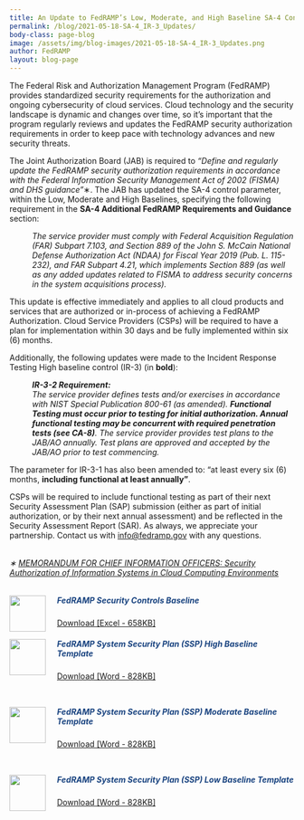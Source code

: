 ```yaml
---
title: An Update to FedRAMP’s Low, Moderate, and High Baseline SA-4 Controls and IR-3 High Baseline
permalink: /blog/2021-05-18-SA-4_IR-3_Updates/
body-class: page-blog
image: /assets/img/blog-images/2021-05-18-SA-4_IR-3_Updates.png
author: FedRAMP
layout: blog-page
---
```

The Federal Risk and Authorization Management Program (FedRAMP) provides standardized security requirements for the authorization and ongoing cybersecurity of cloud services. Cloud technology and the security landscape is dynamic and changes over time, so it’s important that the program regularly reviews and updates the FedRAMP security authorization requirements in order to keep pace with technology advances and new security threats. 

The Joint Authorization Board (JAB) is required to <em>“Define and regularly update the FedRAMP security authorization requirements in accordance with the Federal Information Security Management Act of 2002 (FISMA) and DHS guidance”</em>&#8727;. The JAB has updated the SA-4 control parameter, within the Low, Moderate and High Baselines, specifying the following requirement in the <strong>SA-4 Additional FedRAMP Requirements and Guidance</strong> section: 
<dl>
<dd><em>The service provider must comply with Federal Acquisition Regulation (FAR) Subpart 7.103, and Section 889 of the John S. McCain National Defense Authorization Act (NDAA) for Fiscal Year 2019 (Pub. L. 115-232), and FAR Subpart 4.21, which implements Section 889 (as well as any added updates related to FISMA to address security concerns in the system acquisitions process).</em></dd></dl>

This update is effective immediately and applies to all cloud products and services that are authorized or in-process of achieving a FedRAMP Authorization. Cloud Service Providers (CSPs) will be required to have a plan for implementation within 30 days and be fully implemented within six (6) months. 
 
Additionally, the following updates were made to the Incident Response Testing High baseline control (IR-3) (in <strong>bold</strong>):
<dl>
<dd><em><strong>IR-3-2 Requirement:</strong><br>
The service provider defines tests and/or exercises in accordance with NIST Special Publication 800-61 (as amended). <strong>Functional Testing must occur prior to testing for initial authorization. Annual functional testing may be concurrent with required penetration tests (see CA-8)</strong>. The service provider provides test plans to the JAB/AO annually. Test plans are approved and accepted by the JAB/AO prior to test commencing.</em></dd></dl>

The parameter for IR-3-1 has also been amended to: “at least every six (6) months, <strong>including functional at least annually”</strong>.

CSPs will be required to include functional testing as part of their next Security Assessment Plan (SAP) submission (either as part of initial authorization, or by their next annual assessment) and be reflected in the Security Assessment Report (SAR). As always, we appreciate your partnership. Contact us with <a href="mailto:info@fedramp.gov" title="email FedRAMP" target="_blank">info@fedramp.gov</a> with any questions.

<p style="margin-top:32px; font-size:14px;"><em>&#8727; <a href="https://www.fedramp.gov/assets/resources/documents/FedRAMP_Policy_Memo.pdf" target="_blank">MEMORANDUM FOR CHIEF INFORMATION OFFICERS: Security Authorization of Information Systems in Cloud Computing Environments</a></em></p>





<div style="margin-top:32px;margin-bottom:32px


<div style="padding-bottom:12px">
  <div> <img width="64px" height="auto" style="float: left; margin-right: 20px;" src= "{{site.baseurl}}/assets/img/auth-excel-download.svg"  alt=""> </div>
  <div>
    <h5 style="color:#1a4480">FedRAMP Security Controls Baseline</h5>
    <p><a class="auth-resources-download"  href="{{site.baseurl}}/assets/resources/documents/FedRAMP_Security_Controls_Baseline.xlsx" target="_blank">Download [Excel - 658KB]</a></p>
  </div>
</div>


<div style="padding-bottom:12px">
  <div> <img width="64px" height="auto" style="float: left; margin-right: 20px;" src= "{{site.baseurl}}/assets/img/auth-doc-download.svg"  alt=""> </div>
  <div>
    <h5 style="color:#1a4480">FedRAMP System Security Plan (SSP) High Baseline Template</h5>
    <p><a class="auth-resources-download"  href="{{site.baseurl}}/assets/resources/templates/FedRAMP-SSP-High-Baseline-Template.docx" target="_blank">Download [Word - 828KB]</a></p>
  </div>
</div>


<div style="padding-bottom:12px">
  <div> <img width="64px" height="auto" style="float: left; margin-right: 20px;" src= "{{site.baseurl}}/assets/img/auth-doc-download.svg"  alt=""> </div>
  <div>
    <h5 style="color:#1a4480">FedRAMP System Security Plan (SSP) Moderate Baseline Template</h5>
    <p><a class="auth-resources-download"  href="{{site.baseurl}}/assets/resources/templates/FedRAMP-SSP-Moderate-Baseline-Template.docx" target="_blank">Download [Word - 828KB]</a></p>
  </div>
</div>


<div style="padding-bottom:12px">
  <div> <img width="64px" height="auto" style="float: left; margin-right: 20px;"src= "{{site.baseurl}}/assets/img/auth-doc-download.svg"  alt=""> </div>
  <div>
    <h5 style="color:#1a4480">FedRAMP System Security Plan (SSP) Low Baseline Template</h5>
    <p><a class="auth-resources-download"  href="{{site.baseurl}}/assets/resources/templates/FedRAMP-SSP-Low-Baseline-Template.docx" target="_blank">Download [Word - 828KB]</a></p>
  </div>
</div>

</div>